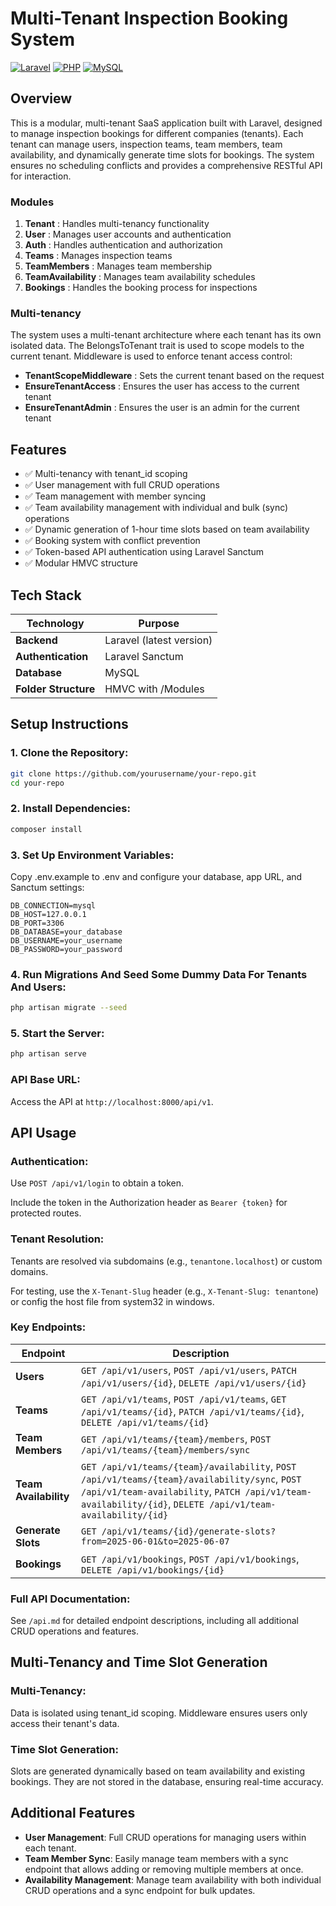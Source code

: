 # Multi-Tenant Inspection Booking System

[![Laravel](https://img.shields.io/badge/Laravel-FF2D20?style=for-the-badge&logo=laravel&logoColor=white)](https://laravel.com)
[![PHP](https://img.shields.io/badge/PHP-777BB4?style=for-the-badge&logo=php&logoColor=white)](https://php.net)
[![MySQL](https://img.shields.io/badge/MySQL-4479A1?style=for-the-badge&logo=mysql&logoColor=white)](https://mysql.com)

## Overview

This is a modular, multi-tenant SaaS application built with Laravel, designed to manage inspection bookings for different companies (tenants). Each tenant can manage users, inspection teams, team members, team availability, and dynamically generate time slots for bookings. The system ensures no scheduling conflicts and provides a comprehensive RESTful API for interaction.

### Modules
1. **Tenant** : Handles multi-tenancy functionality
2. **User** : Manages user accounts and authentication
3. **Auth** : Handles authentication and authorization
4. **Teams** : Manages inspection teams
5. **TeamMembers** : Manages team membership
6. **TeamAvailability** : Manages team availability schedules
7. **Bookings** : Handles the booking process for inspections

### Multi-tenancy
The system uses a multi-tenant architecture where each tenant has its own isolated data. The BelongsToTenant trait is used to scope models to the current tenant. Middleware is used to enforce tenant access control:

- **TenantScopeMiddleware** : Sets the current tenant based on the request
- **EnsureTenantAccess** : Ensures the user has access to the current tenant
- **EnsureTenantAdmin** : Ensures the user is an admin for the current tenant

## Features

- ✅ Multi-tenancy with tenant_id scoping
- ✅ User management with full CRUD operations
- ✅ Team management with member syncing
- ✅ Team availability management with individual and bulk (sync) operations
- ✅ Dynamic generation of 1-hour time slots based on team availability
- ✅ Booking system with conflict prevention
- ✅ Token-based API authentication using Laravel Sanctum
- ✅ Modular HMVC structure

## Tech Stack

| Technology | Purpose |
|------------|---------|
| **Backend** | Laravel (latest version) |
| **Authentication** | Laravel Sanctum |
| **Database** | MySQL |
| **Folder Structure** | HMVC with /Modules |

## Setup Instructions

### 1. Clone the Repository:
```bash
git clone https://github.com/yourusername/your-repo.git
cd your-repo
```

### 2. Install Dependencies:
```bash
composer install
```

### 3. Set Up Environment Variables:

Copy .env.example to .env and configure your database, app URL, and Sanctum settings:

```env
DB_CONNECTION=mysql
DB_HOST=127.0.0.1
DB_PORT=3306
DB_DATABASE=your_database
DB_USERNAME=your_username
DB_PASSWORD=your_password
```

### 4. Run Migrations And Seed Some Dummy Data For Tenants And Users:
```bash
php artisan migrate --seed
```

### 5. Start the Server:
```bash
php artisan serve
```

### API Base URL:

Access the API at `http://localhost:8000/api/v1`.

## API Usage

### Authentication:

Use `POST /api/v1/login` to obtain a token.

Include the token in the Authorization header as `Bearer {token}` for protected routes.

### Tenant Resolution:

Tenants are resolved via subdomains (e.g., `tenantone.localhost`) or custom domains.

For testing, use the `X-Tenant-Slug` header (e.g., `X-Tenant-Slug: tenantone`) or config the host file from system32 in windows.

### Key Endpoints:

| Endpoint | Description |
|----------|-------------|
| **Users** | `GET /api/v1/users`, `POST /api/v1/users`, `PATCH /api/v1/users/{id}`, `DELETE /api/v1/users/{id}` |
| **Teams** | `GET /api/v1/teams`, `POST /api/v1/teams`, `GET /api/v1/teams/{id}`, `PATCH /api/v1/teams/{id}`, `DELETE /api/v1/teams/{id}` |
| **Team Members** | `GET /api/v1/teams/{team}/members`, `POST /api/v1/teams/{team}/members/sync` |
| **Team Availability** | `GET /api/v1/teams/{team}/availability`, `POST /api/v1/teams/{team}/availability/sync`, `POST /api/v1/team-availability`, `PATCH /api/v1/team-availability/{id}`, `DELETE /api/v1/team-availability/{id}` |
| **Generate Slots** | `GET /api/v1/teams/{id}/generate-slots?from=2025-06-01&to=2025-06-07` |
| **Bookings** | `GET /api/v1/bookings`, `POST /api/v1/bookings`, `DELETE /api/v1/bookings/{id}` |

### Full API Documentation:

See `/api.md` for detailed endpoint descriptions, including all additional CRUD operations and features.

## Multi-Tenancy and Time Slot Generation

### Multi-Tenancy: 
Data is isolated using tenant_id scoping. Middleware ensures users only access their tenant's data.

### Time Slot Generation: 
Slots are generated dynamically based on team availability and existing bookings. They are not stored in the database, ensuring real-time accuracy.

## Additional Features

- **User Management**: Full CRUD operations for managing users within each tenant.
- **Team Member Sync**: Easily manage team members with a sync endpoint that allows adding or removing multiple members at once.
- **Availability Management**: Manage team availability with both individual CRUD operations and a sync endpoint for bulk updates.